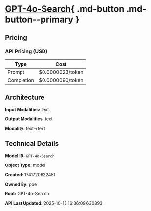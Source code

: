 # [GPT-4o-Search](https://poe.com/GPT-4o-Search){ .md-button .md-button--primary }

## Pricing

### API Pricing (USD)

| Type | Cost |
|------|------|
| Prompt | $0.0000023/token |
| Completion | $0.0000090/token |

## Architecture

**Input Modalities:** text

**Output Modalities:** text

**Modality:** text->text


## Technical Details

**Model ID:** `GPT-4o-Search`

**Object Type:** model

**Created:** 1741720622451

**Owned By:** poe

**Root:** GPT-4o-Search

**API Last Updated:** 2025-10-15 16:36:09.630893
